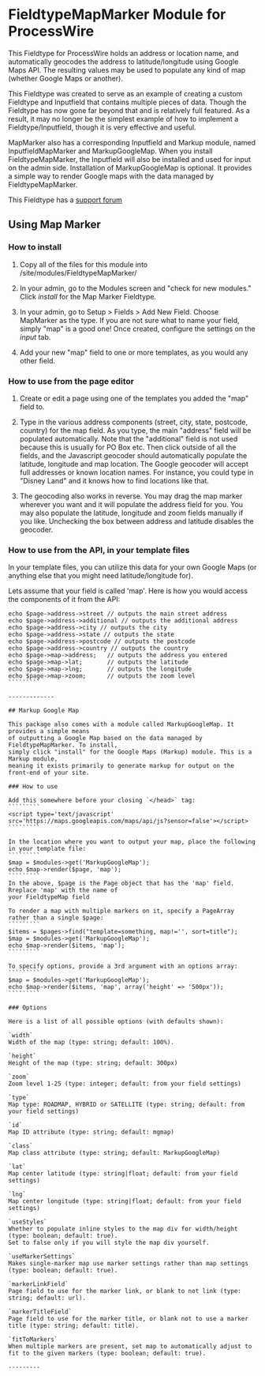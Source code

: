 # FieldtypeMapMarker Module for ProcessWire

This Fieldtype for ProcessWire holds an address or location name, and automatically
geocodes the address to latitude/longitude using Google Maps API. The resulting
values may be used to populate any kind of map (whether Google Maps or another).

This Fieldtype was created to serve as an example of creating a custom Fieldtype and
Inputfield that contains multiple pieces of data. Though the Fieldtype has now gone
far beyond that and is relatively full featured. As a result, it may no longer be
the simplest example of how to implement a Fieldtype/Inputfield, though it is very
effective and useful.

MapMarker also has a corresponding Inputfield and Markup module, named
InputfieldMapMarker and MarkupGoogleMap. When you install FieldtypeMapMarker, the
Inputfield will also be installed and used for input on the admin side. Installation
of MarkupGoogleMap is optional. It provides a simple way to render Google maps with
the data managed by FieldtypeMapMarker.

This Fieldtype has a [support forum](http://processwire.com/talk/index.php/topic,752.0.html)

## Using Map Marker

### How to install

1. Copy all of the files for this module into /site/modules/FieldtypeMapMarker/

2. In your admin, go to the Modules screen and "check for new modules." Click *install*
   for the Map Marker Fieldtype.

3. In your admin, go to Setup > Fields > Add New Field. Choose MapMarker as the type.
   If you are not sure what to name your field, simply "map" is a good one! Once created,
   configure the settings on the *input* tab.

4. Add your new "map" field to one or more templates, as you would any other field.

### How to use from the page editor

1. Create or edit a page using one of the templates you added the "map" field to.

2. Type in the various address components (street, city, state, postcode, country) for
   the map field. As you type, the main "address" field will be populated automatically.
   Note that the "additional" field is not used because this is usually for PO Box etc.
   Then click outside of all the fields, and the Javascript geocoder should automatically
   populate the latitude, longitude and map location. The Google geocoder will accept full
   addresses or known location names. For instance, you could type in "Disney Land" and it
   knows how to find locations like that.

3. The geocoding also works in reverse. You may drag the map marker wherever you want
   and it will populate the address field for you. You may also populate the latitude,
   longitude and zoom fields manually if you like. Unchecking the box between address
   and latitude disables the geocoder.

### How to use from the API, in your template files

In your template files, you can utilize this data for your own Google Maps (or anything
else that you might need latitude/longitude for).

Lets assume that your field is called 'map'. Here is how you would access the
components of it from the API:
```````````
echo $page->address->street // outputs the main street address
echo $page->address->additional // outputs the additional address
echo $page->address->city // outputs the city
echo $page->address->state // outputs the state
echo $page->address->postcode // outputs the postcode
echo $page->address->country // outputs the country
echo $page->map->address;	// outputs the address you entered
echo $page->map->lat; 		// outputs the latitude
echo $page->map->lng; 		// outputs the longitude
echo $page->map->zoom;		// outputs the zoom level
`````````

-------------

## Markup Google Map

This package also comes with a module called MarkupGoogleMap. It provides a simple means
of outputting a Google Map based on the data managed by FieldtypeMapMarker. To install,
simply click "install" for the Google Maps (Markup) module. This is a Markup module,
meaning it exists primarily to generate markup for output on the front-end of your site.

### How to use

Add this somewhere before your closing `</head>` tag:
`````````
<script type='text/javascript' src='https://maps.googleapis.com/maps/api/js?sensor=false'></script>
`````````

In the location where you want to output your map, place the following in your template file:
`````````
$map = $modules->get('MarkupGoogleMap');
echo $map->render($page, 'map');
`````````
In the above, $page is the Page object that has the 'map' field. Rreplace 'map' with the name of
your FieldtypeMap field

To render a map with multiple markers on it, specify a PageArray rather than a single $page:
`````````
$items = $pages->find("template=something, map!='', sort=title");
$map = $modules->get('MarkupGoogleMap');
echo $map->render($items, 'map');
`````````

To specify options, provide a 3rd argument with an options array:
`````````
$map = $modules->get('MarkupGoogleMap');
echo $map->render($items, 'map', array('height' => '500px'));
`````````

### Options

Here is a list of all possible options (with defaults shown):

`width`
Width of the map (type: string; default: 100%).

`height`
Height of the map (type: string; default: 300px)

`zoom`
Zoom level 1-25 (type: integer; default: from your field settings)

`type`
Map type: ROADMAP, HYBRID or SATELLITE (type: string; default: from your field settings)

`id`
Map ID attribute (type: string; default: mgmap)

`class`
Map class attribute (type: string; default: MarkupGoogleMap)

`lat`
Map center latitude (type: string|float; default: from your field settings)

`lng`
Map center longitude (type: string|float; default: from your field settings)

`useStyles`
Whether to populate inline styles to the map div for width/height (type: boolean; default: true).
Set to false only if you will style the map div yourself.

`useMarkerSettings`
Makes single-marker map use marker settings rather than map settings (type: boolean; default: true).

`markerLinkField`
Page field to use for the marker link, or blank to not link (type: string; default: url).

`markerTitleField`
Page field to use for the marker title, or blank not to use a marker title (type: string; default: title).

`fitToMarkers`
When multiple markers are present, set map to automatically adjust to fit to the given markers (type: boolean; default: true).

---------

